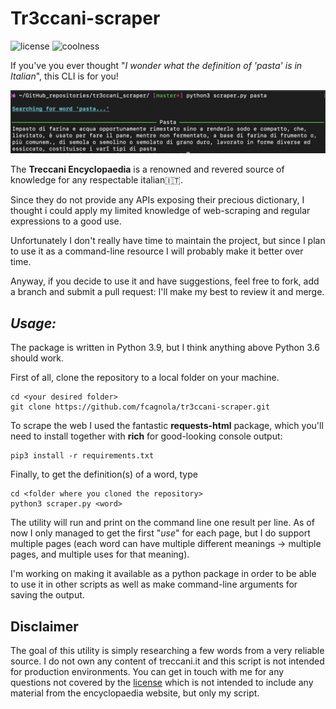 # **Tr3ccani-scraper**  

![license](https://img.shields.io/github/license/fcagnola/tr3ccani-scraper)
![coolness](https://img.shields.io/badge/coolness-high-blue)

If you've you ever thought "*I wonder what the definition of 'pasta' is in Italian*", this CLI is for you!

![example](CLI_example.png)

The **Treccani Encyclopaedia** is a renowned and revered source of knowledge for any respectable italian🇮🇹.

Since they do not provide any APIs exposing their precious dictionary, I thought i could apply my limited knowledge of web-scraping and regular expressions to a good use.  

Unfortunately I don't really have time to maintain the project, but since I plan to use it as a command-line resource I will probably make it better over time.

Anyway, if you decide to use it and have suggestions, feel free to fork, add a branch and submit a pull request: I'll make my best to review it and merge.  

## _Usage:_

The package is written in Python 3.9, but I think anything above Python 3.6 should work.

First of all, clone the repository to a local folder on your machine.

```shell
cd <your desired folder>
git clone https://github.com/fcagnola/tr3ccani-scraper.git
```

To scrape the web I used the fantastic **requests-html** package, which you'll need to install together with **rich** for good-looking console output:

```shell
pip3 install -r requirements.txt
```

Finally, to get the definition(s) of a word, type

```shell
cd <folder where you cloned the repository>
python3 scraper.py <word>
```

The utility will run and print on the command line one result per line. As of now I only managed to get the first "*use*" for each page, but I do support multiple pages (each word can have multiple different meanings -> multiple pages, and multiple uses for that meaning).

I'm working on making it available as a python package in order to be able to use it in other scripts as well as make command-line arguments for saving the output.

## Disclaimer

The goal of this utility is simply researching a few words from a very reliable source. I do not own any content of treccani.it and this script is not intended for production environments.
You can get in touch with me for any questions not covered by the [license](https://github.com/fcagnola/tr3ccani-scraper/blob/afb27a8aba6bf47ea109f2c1be16e27c1def8288/LICENSE) which is not intended to include any material from the encyclopaedia website, but only my script.
